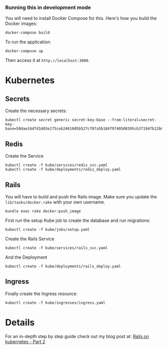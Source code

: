 ### Running this in development mode

You will need to install Docker Compose for this. Here's how you build the Docker images:

```
docker-compose build
```

To run the application:

```
docker-compose up
```

Then access it at ```http://localhost:3000```.

# Kubernetes

## Secrets

Create the necessary secrets:

```
kubectl create secret generic secret-key-base --from-literal=secret-key-base=50dae16d7d1403e175ceb2461605b527cf87a5b18479740508395cb3f1947b12b63bad049d7d1545af4dcafa17a329be4d29c18bd63b421515e37b43ea43df64
```

## Redis

Create the Service

```
kubectl create -f kube/services/redis_svc.yaml
kubectl create -f kube/deployments/redis_deploy.yaml
```

## Rails

You will have to build and push the Rails image. Make sure you update the ```lib/tasks/docker.rake``` with your own username.

```
bundle exec rake docker:push_image
```

First run the setup Kube job to create the database and run migrations:

```
kubectl create -f kube/jobs/setup.yaml
```

Create the Rails Service

```
kubectl create -f kube/services/rails_svc.yaml
```

And the Deployment

```
kubectl create -f kube/deployments/rails_deploy.yaml
```

## Ingress

Finally create the Ingress resource:

```
kubectl create -f kube/ingresses/ingress.yaml
```

# Details

For an in-depth step by step guide check out my blog post at: [Rails on kubernetes - Part 2](https://blog.cosmocloud.co/rails-on-kubernetes-part-2)
